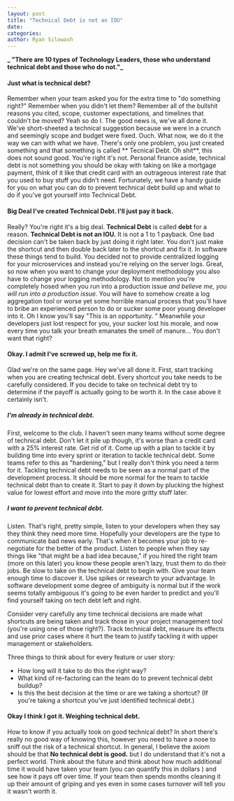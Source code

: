 ```yaml
---
layout: post
title: "Technical Debt is not an IOU"
date:
categories:
author: Ryan Silowash
---
```

**_ "There are 10 types of Technology Leaders, those who understand technical debt and those who do not."_**

#### Just what is technical debt?
Remember when your team asked you for the extra time to "do something right?" Remember when you didn't let them? Remember all of the bullshit reasons you cited, scope, customer expectations, and timelines that couldn't be moved? Yeah so do I. The good news is, we've all done it. We've short-sheeted a technical suggestion because we were in a crunch and seemingly scope and budget were fixed. Ouch. What now, we do it the way we can with what we have. There's only one problem, you just created something and that something is called ** Tecnical Debt. Oh shit**, this does not sound good. You're right it's not. Personal finance aside, technical debt is not something you should be okay with taking on like a mortgage payment, think of it like that credit card with an outrageous interest rate that you used to buy stuff you didn't need. Fortunately, we have a handy guide for you on what you can do to prevent technical debt build up and what to do if you've got yourself into Technical Debt.

#### Big Deal I've created Technical Debt. I'll just pay it back.
Really? You're right it's a big deal. **Technical Debt** is called **debt** for a reason. **Technical Debt is not an IOU.** It is not a 1 to 1 payback. One bad decision can't be taken back by just doing it right later.  You don't just make the shortcut and then double back later to the shortcut and fix it. In software these things tend to build. You decided not to provide centralized logging for your microservices and instead you're relying on the server logs. Great, so now when you want to change your deployment methodology you also have to change your logging methodology. Not to mention you're completely hosed when you run into a production issue _and believe me, you will run into a production issue._ You will have to somehow create a log aggregation tool or worse yet some horrible manual process that you'll have to bribe an experienced person to do or sucker some poor young developer into it. Oh I know you'll say "This is an opportunity. " Meanwhile your developers just lost respect for you, your sucker lost his morale, and now every time you talk your breath emanates the smell of manure... You don't want that right?

#### Okay. I admit I've screwed up, help me fix it.
Glad we're on the same page. Hey we've all done it. First, start tracking when you are creating technical debt. Every shortcut you take needs to be carefully considered. If you decide to take on technical debt try to determine if the payoff is actually going to be worth it. In the case above it certainly isn't.

##### I'm already in technical debt.
First, welcome to the club. I haven't seen many teams without some degree of technical debt. Don't let it pile up though, it's worse than a credit card with a 25% interest rate. Get rid of it. Come up with a plan to tackle it by building time into every sprint or iteration to tackle technical debt. Some teams refer to this as "hardening," but I really don't think you need a term for it. Tackling technical debt needs to be seen as a normal part of the development process. It should be more normal for the team to tackle technical debt than to create it. Start to pay it down by plucking the highest value for lowest effort and move into the more gritty stuff later.

##### I want to prevent technical debt.
Listen. That's right, pretty simple, listen to your developers when they say they think they need more time. Hopefully your developers are the type to communicate bad news early. That's when it becomes your job to re-negotiate for the better of the product. Listen to people when they say things like "that might be a bad idea because," if you hired the right team (more on this later) you know these people aren't lazy, trust them to do their jobs.  Be slow to take on the technical debt to begin with. Give your team enough time to discover it. Use spikes or research to your advantage. In software development some degree of ambiguity is normal but if the work seems totally ambiguous it's going to be even harder to predict and you'll find yourself taking on tech debt left and right.

Consider very carefully any time technical decisions are made what shortcuts are being taken and track those in your project management tool (you're using one of those right?). Track technical debt, measure its effects and use prior cases where it hurt the team to justify tackling it with upper management or stakeholders.

 Three things to think about for every feature or user story:
* How long will it take to do this the right way?
* What kind of re-factoring can the team do to prevent technical debt buildup?
* Is this the best decision at the time or are we taking a shortcut? (If you're taking a shortcut you've just identified technical debt.)

#### Okay I think I got it. Weighing technical debt.
How to know if you actually took on good technical debt? In short there's really no good way of knowing this, however you need to have a nose to sniff out the risk of a technical shortcut. In general, I believe the axiom should be that **No technical debt is good.** but I do understand that it's not a perfect world. Think about the future and think about how much additional time it would have taken your team (you can quantify this in dollars ) and see how it pays off over time. If your team then spends months cleaning it up their amount of griping and yes even in some cases turnover will tell you it wasn't worth it.

